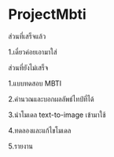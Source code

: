# ProjectMbti

ส่วนที่เสร็จแล้ว

1.เดี๋ยวค่อยเอามาใส่



ส่วนที่ยังไม่เสร็จ

1.แบบทดสอบ MBTI 

2.คำนวณและบอกผลลัพธ์ไทป์ที่ได้

3.นำโมเดล text-to-image เข้ามาใช้

4.ทดลองและแก้ไขโมเดล

5.รายงาน
